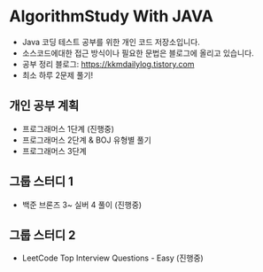 # AlgorithmStudy With JAVA
- Java 코딩 테스트 공부를 위한 개인 코드 저장소입니다.
- 소스코드에대한 접근 방식이나 필요한 문법은 블로그에 올리고 있습니다. 
- 공부 정리 블로그: https://kkmdailylog.tistory.com
- 최소 하루 2문제 풀기!

## 개인 공부 계획
- 프로그래머스 1단계 (진행중)
- 프로그래머스 2단계 & BOJ 유형별 풀기
- 프로그래머스 3단계

## 그룹 스터디 1
- 백준 브론즈 3~ 실버 4 풀이 (진행중)

## 그룹 스터디 2
- LeetCode Top Interview Questions - Easy (진행중)
